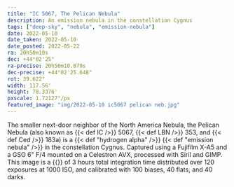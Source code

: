 ```yaml
---
title: "IC 5067, The Pelican Nebula"
description: An emission nebula in the constellation Cygnus
tags: ["deep-sky", "nebula", "emission-nebula"]
date: 2022-05-10
date_taken: 2022-05-10
date_posted: 2022-05-22
ra: 20h50m10s
dec: +44°02'25"
ra-precise: 20h50m10.870s
dec-precise: +44°02'25.648"
rot: 39.622°
width: 117.56'
height: 78.3376'
pxscale: 1.72127"/px
featured_image: "img/2022-05-10 ic5067 pelican neb.jpg"
---
```


The smaller next-door neighbor of the North America Nebula, the Pelican Nebula (also known as {{< def IC />}} 5067, {{< def LBN />}} 353, and {{< def Ced />}} 183a) is a {{< def "hydrogen alpha" />}} {{< def "emission nebula" />}} in the constellation Cygnus. Captured using a Fujifilm X-A5 and a GSO 6" F/4 mounted on a Celestron AVX, processed with Siril and GIMP. This image is a {{<def stack />}} of 3 hours total integration time distributed over 120 exposures at 1000 ISO, and calibrated with 100 biases, 40 flats, and 40 darks.